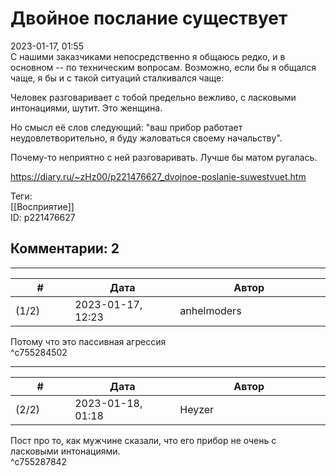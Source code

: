 Двойное послание существует
===========================

  
2023-01-17, 01:55  
 С нашими заказчиками непосредственно я общаюсь редко, и в основном -- по техническим вопросам. Возможно, если бы я общался чаще, я бы и с такой ситуаций сталкивался чаще:   
   
 Человек разговаривает с тобой предельно вежливо, с ласковыми интонациями, шутит. Это женщина.   
   
 Но смысл её слов следующий: "ваш прибор работает неудовлетворительно, я буду жаловаться своему начальству".   
   
 Почему-то неприятно с ней разговаривать. Лучше бы матом ругалась.   
  
<https://diary.ru/~zHz00/p221476627_dvojnoe-poslanie-suwestvuet.htm>  
  
Теги:  
[[Восприятие]]  
ID: p221476627  


Комментарии: 2
--------------

  


---



|         #         |              Дата              |                     Автор                     |           ID           |
| --- | --- | --- | --- |
| (1/2) | 2023-01-17, 12:23 | anhelmoders | c755284502 |

  
 Потому что это пассивная агрессия   
 ^c755284502

---



|         #         |              Дата              |                     Автор                     |           ID           |
| --- | --- | --- | --- |
| (2/2) | 2023-01-18, 01:18 | Heyzer | c755287842 |

  
 Пост про то, как мужчине сказали, что его прибор не очень с ласковыми интонациями.   
 ^c755287842